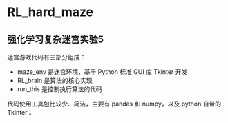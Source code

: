 # RL_hard_maze
强化学习复杂迷宫实验5
-----
迷宫游戏代码有三部分组成： 
- maze_env 是迷宫环境，基于 Python 标准 GUI 库 Tkinter 开发 
- RL_brain 是算法的核心实现 
- run_this 是控制执行算法的代码 

代码使用工具包比较少、简洁，主要有 pandas 和 numpy，以及 python 自带的 Tkinter 。
